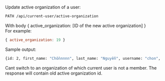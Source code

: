 Update active organization of a user:

```bash
PATH /api/current-user/active-organization
```
With body { active_organization: [ID of the new active organization] }  
For example:
```javascript
{ active_organization: 19 }
```  

Sample output:
```bash
{id: 2, first_name: "Chồnnnnn", last_name: "Nguyễn", username: "chon", email: "chon@dataset.vn", …}
```

Cant switch to an organization of which current user is not a member. The response will contain old active organization id.